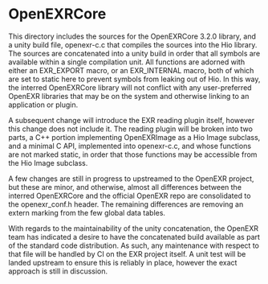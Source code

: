 
# OpenEXRCore

This directory includes the sources for the OpenEXRCore 3.2.0 library, and a 
unity build file, openexr-c.c that compiles the sources into the Hio library.
The sources are concatenated into a unity build in order that all symbols are
available within a single compilation unit. All functions are adorned with 
either an EXR_EXPORT macro, or an EXR_INTERNAL macro, both of which are set to
static here to prevent symbols from leaking out of Hio. In this way, the 
interred OpenEXRCore library will not conflict with any user-preferred 
OpenEXR libraries that may be on the system and otherwise linking to an
application or plugin.

A subsequent change will introduce the EXR reading plugin itself, however this
change does not include it. The reading plugin will be broken into two parts,
a C++ portion implementing OpenEXRImage as a Hio Image subclass, and a minimal
C API, implemented into openexr-c.c, and whose functions are not marked static,
in order that those functions may be accessible from the Hio Image subclass.

A few changes are still in progress to upstreamed to the OpenEXR project, but
these are minor, and otherwise, almost all differences between the interred 
OpenEXRCore and the official OpenEXR repo are consolidated to the
openexr_conf.h header. The remaining differences are removing an extern marking
from the few global data tables.

With regards to the maintainability of the unity concatenation, the OpenEXR team
has indicated a desire to have the concatenated build available as part of the
standard code distribution. As such, any maintenance with respect to that file
will be handled by CI on the EXR project itself. A unit test will be landed
upstream to ensure this is reliably in place, however the exact approach is 
still in discussion.
